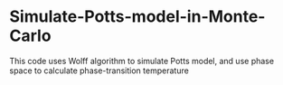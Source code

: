 # Simulate-Potts-model-in-Monte-Carlo
This code uses Wolff algorithm to simulate Potts model, and use phase space to calculate phase-transition temperature
